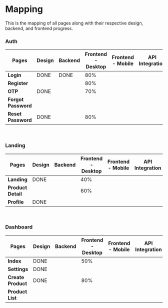 # Mapping

This is the mapping of all pages along with their respective design, backend, and frontend progress.

### Auth

| **Pages**           | **Design** | **Backend** | **Frontend - Desktop** | **Frontend - Mobile** | **API Integration** | **Figma** |
| ------------------- | ---------- | ----------- | ---------------------- | --------------------- | ------------------- | --------- |
| **Login**           | DONE       | DONE        | 80%                    |                       |                     | [Link](#) |
| **Register**        |            |             | 80%                    |                       |                     | [Link](#) |
| **OTP**             | DONE       |             | 70%                    |                       |                     | [Link](#) |
| **Forgot Password** |            |             |                        |                       |                     | [Link](#) |
| **Reset Password**  | DONE       |             | 80%                    |                       |                     | [Link](#) |

<br/>

### Landing

| **Pages**          | **Design** | **Backend** | **Frontend - Desktop** | **Frontend - Mobile** | **API Integration** | **Figma** |
| ------------------ | ---------- | ----------- | ---------------------- | --------------------- | ------------------- | --------- |
| **Landing**        | DONE       |             | 40%                    |                       |                     | [Link](#) |
| **Product Detail** |            |             | 60%                    |                       |                     | [Link](#) |
| **Profile**        | DONE       |             |                        |                       |                     | [Link](#) |

<br/>

### Dashboard

| **Pages**          | **Design** | **Backend** | **Frontend - Desktop** | **Frontend - Mobile** | **API Integration** | **Figma** |
| ------------------ | ---------- | ----------- | ---------------------- | --------------------- | ------------------- | --------- |
| **Index**          | DONE       |             | 50%                    |                       |                     | [Link](#) |
| **Settings**       | DONE       |             |                        |                       |                     | [Link](#) |
| **Create Product** | DONE       |             | 80%                    |                       |                     | [Link](#) |
| **Product List**   |            |             |                        |                       |                     | [Link](#) |

<br/>
<br/>
